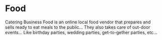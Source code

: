 # Food
Catering Business
Food is an online local food vendor that prepares and sells ready to eat meals to the public...
They also takes care of out-door events...
Like birthday parties, wedding parties, get-to-gether parties, etc...
